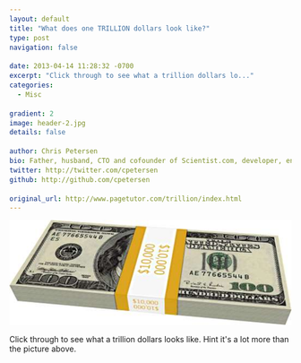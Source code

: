 ```yaml
---
layout: default
title: "What does one TRILLION dollars look like?"
type: post
navigation: false

date: 2013-04-14 11:28:32 -0700
excerpt: "Click through to see what a trillion dollars lo..."
categories:
  - Misc

gradient: 2
image: header-2.jpg
details: false

author: Chris Petersen
bio: Father, husband, CTO and cofounder of Scientist.com, developer, entrepreneur and technologist.
twitter: http://twitter.com/cpetersen
github: http://github.com/cpetersen

original_url: http://www.pagetutor.com/trillion/index.html
---
```



  ![$10,000](/assets/import/638482a95e885b41eb09f16481802b17.jpg) 

 Click through to see what a trillion dollars looks like. Hint it's a lot more than the picture above.

